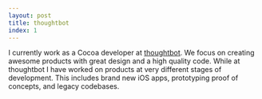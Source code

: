 ```yaml
---
layout: post
title: thoughtbot
index: 1
---
```


I currently work as a Cocoa developer at
[thoughtbot](http://thoughtbot.com). We focus on creating awesome
products with great design and a high quality code. While at thoughtbot
I have worked on products at very different stages of development. This
includes brand new iOS apps, prototyping proof of concepts, and legacy
codebases.
